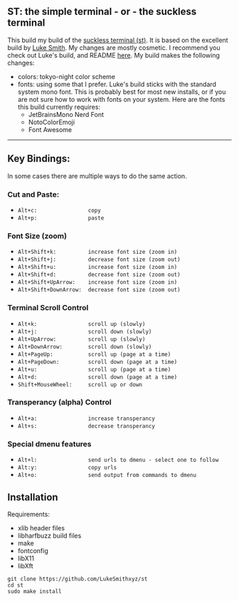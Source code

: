 ## ST: the simple terminal - or - the suckless terminal

This build my build of the [suckless terminal (st)](https://st.suckless.org/).  It is based on the excellent build by [Luke Smith](https://lukesmith.xyz).
My changes are mostly cosmetic. I recommend you check out Luke's build, and README [here](http://github.com/LukeSmithxyz/st/).
My build makes the following changes:
- colors: tokyo-night color scheme
- fonts: using some that I prefer. Luke's build sticks with the standard system mono font.  This is probably best for most new installs, or if you are not sure how to work with fonts on your system. Here are the fonts this build currently requires:  
  - JetBrainsMono Nerd Font
  - NotoColorEmoji
  - Font Awesome

---

## Key Bindings:
In some cases there are multiple ways to do the same action.

### Cut and Paste:
- `Alt+c:                copy`
- `Alt+p:                paste`
### Font Size (zoom)
- `Alt+Shift+k:          increase font size (zoom in)` 
- `Alt+Shift+j:          decrease font size (zoom out)`
- `Alt+Shift+u:          increase font size (zoom in)` 
- `Alt+Shift+d:          decrease font size (zoom out)`
- `Alt+Shift+UpArrow:    increase font size (zoom in)` 
- `Alt+Shift+DownArrow:  decrease font size (zoom out)`
### Terminal Scroll Control
- `Alt+k:                scroll up (slowly)`
- `Alt+j:                scroll down (slowly)`
- `Alt+UpArrow:          scroll up (slowly)`
- `Alt+DownArrow:        scroll down (slowly)`
- `Alt+PageUp:           scroll up (page at a time)`
- `Alt+PageDown:         scroll down (page at a time)`
- `Alt+u:                scroll up (page at a time)`
- `Alt+d:                scroll down (page at a time)`
- `Shift+MouseWheel:     scroll up or down`
### Transperancy (alpha) Control 
- `Alt+a:                increase transperancy`
- `Alt+s:                decrease transperancy`
### Special dmenu features
- `Alt+l:                send urls to dmenu - select one to follow`
- `Alt:y:                copy urls`
- `Alt+o:                send output from commands to dmenu`

## Installation

Requirements:
- xlib header files 
- libharfbuzz build files 
- make
- fontconfig
- libX11
- libXft

```
git clone https://github.com/LukeSmithxyz/st
cd st
sudo make install
```





